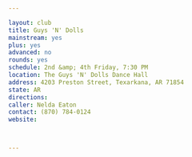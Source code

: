```yaml
---

layout: club
title: Guys 'N' Dolls
mainstream: yes
plus: yes
advanced: no
rounds: yes
schedule: 2nd &amp; 4th Friday, 7:30 PM
location: The Guys 'N' Dolls Dance Hall
address: 4203 Preston Street, Texarkana, AR 71854
state: AR
directions: 
caller: Nelda Eaton
contact: (870) 784-0124
website: 



---
```


